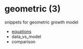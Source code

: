 # geometric (3)
snippets for geometric growth model

+ [equations](equations.md)
+ data_vs_model
+ comparison

